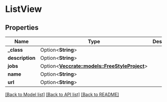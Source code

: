 # ListView

## Properties

Name | Type | Description | Notes
------------ | ------------- | ------------- | -------------
**_class** | Option<**String**> |  | [optional]
**description** | Option<**String**> |  | [optional]
**jobs** | Option<[**Vec<crate::models::FreeStyleProject>**](FreeStyleProject.md)> |  | [optional]
**name** | Option<**String**> |  | [optional]
**url** | Option<**String**> |  | [optional]

[[Back to Model list]](../README.md#documentation-for-models) [[Back to API list]](../README.md#documentation-for-api-endpoints) [[Back to README]](../README.md)


